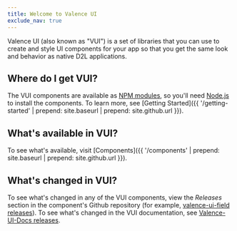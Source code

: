 ```yaml
---
title: Welcome to Valence UI
exclude_nav: true
---
```


Valence UI (also known as "VUI") is a set of libraries that you can use to create and style UI components for your app so that you get the same look and behavior as native D2L applications.

## Where do I get VUI?

The VUI components are available as [NPM modules](https://www.npmjs.org/browse/keyword/vui), so you'll need [Node.js](http://nodejs.org/) to install the components. To learn more, see [Getting Started]({{ '/getting-started' | prepend: site.baseurl | prepend: site.github.url }}).

## What's available in VUI?
To see what's available, visit [Components]({{ '/components' | prepend: site.baseurl | prepend: site.github.url }}).

## What's changed in VUI?

To see what's changed in any of the VUI components, view the _Releases_ section in the component's Github repository (for example,  [valence-ui-field releases](https://github.com/Brightspace/valence-ui-field/releases)). To see what's changed in the VUI documentation, see [Valence-UI-Docs releases](https://github.com/Brightspace/valence-ui-docs/releases).
